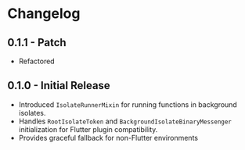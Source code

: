 # Changelog

## 0.1.1 - Patch

* Refactored

## 0.1.0 - Initial Release

* Introduced `IsolateRunnerMixin` for running functions in background isolates.
* Handles `RootIsolateToken` and `BackgroundIsolateBinaryMessenger` initialization for Flutter plugin compatibility.
* Provides graceful fallback for non-Flutter environments
